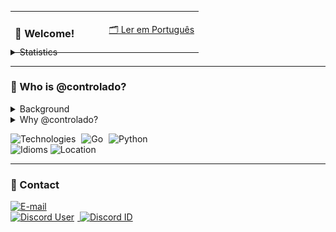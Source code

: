 <table border="0" cellpadding="0" cellspacing="0" style="width: 100%; margin-bottom: -10px;"> <tr>
    <td style="width: 50%;"> <h3>🐳 Welcome!</h3>
    </td>
    <td style="width: 50%; text-align: right; vertical-align: middle;"> <a href="./README-PT.md">🗂️ Ler em Português</a>
    </td>
  </tr>
</table>

<details>
  <summary>Statistics</summary>
  <br>
  <p>
    <a href="https://github.com/denvercoder1/github-readme-streak-stats">
      <img src="./assets/wakatime.svg" alt="GitHub Streak" style="margin-right: 5px;">
    </a>
    <br>
    <a href="https://github.com/anuraghazra/github-readme-stats">
      <img src="./assets/stats.svg" alt="GitHub Statistics" style="margin-right: 5px;">
    </a>
    <br>
    <a href="https://github.com/anuraghazra/github-readme-stats">
      <img src="./assets/top-langs.svg" alt="Most used languages">
    </a>
  </p>
</details>

---

<h3>🔬 Who is @controlado?</h3>

<details>
  <summary>Background</summary>
  <div>
    <p>
      I've been working and making a living as a back-end programmer for 5 years.
    </p>
    <p>
      It all started because of a challenge I faced with a small online shop I used to run.
      <br>The question was: how could I sell to customers while I was asleep?
    </p>
    <p>
      The shop was small, the profit minimal, but it was frustrating to wake up to messages from people wanting to buy things overnight.
      The available solution was a third-party system costing R$1,000.00 – money I simply didn't have.
      So, I began learning JavaScript, but honestly, I wasn't passionate about it, you know?
    </p>
    <p>
      I switched to Python and really enjoyed studying that language.
    </p>
    <p>
      Then, <a href="https://github.com/iIlusion">a great friend</a> (who was also a customer at the time) started creating his own little shop too.
      With that, he helped me program, taught me what he knew, and I managed to significantly improve my own little shop.
    </p>
    <p>
      After months studying Python, I realized I enjoyed programming much more than having that little shop, despite meeting many incredible people back then.
      So, instead of keeping the shop, I started selling my systems to other sellers, who were previously my competitors.
      I made money from it. I managed to help my family. After that, I worked for years as the programming sector lead at a huge airline miles company.
    </p>
     <p>
      These days, I really enjoy programming in Go, Python, JavaScript, TypeScript, and others.
    </p>
  </div>
</details>

<details style="margin-bottom: 10px;">
  <summary>Why @controlado?</summary>
  <div style="margin-bottom: -2px; text-align: left;">
    <p>
      There's no story behind that username.<br>
      It's just a word, a visually beautiful word.
    </p>
  </div>
</details>

<p>
  <img src="https://img.shields.io/static/v1?logo=gnometerminal&logoColor=white&label=&labelColor=4f94ef&message=Technologies&color=white&style=flat" alt="Technologies" style="margin-right: 5px;">
  <img src="https://img.shields.io/static/v1?logo=Go&logoColor=white&label=&labelColor=4f94ef&message=Go&color=white&style=flat" alt="Go" style="margin-right: 5px;">
  <img src="https://img.shields.io/static/v1?logo=Python&logoColor=white&label=&labelColor=4f94ef&message=Python&color=white&style=flat" alt="Python">
  <br>
  <img src="https://img.shields.io/static/v1?logo=Google%20Translate&logoColor=white&label=Idioms&labelColor=4f94ef&message=PT-BR%20%20EN&color=white&style=flat" alt="Idioms">
  <img src="https://img.shields.io/static/v1?logo=Google%20Maps&logoColor=white&label=Location&labelColor=4f94ef&message=Brazil&color=white&style=flat" alt="Location" style="margin-right: 5px;">
</p>

---

<h3>📡 Contact</h3>

<p>
  <a href="mailto:yangabrielogy@gmail.com">
    <img src="https://img.shields.io/static/v1?logo=mailboxdotorg&logoColor=white&label=E-mail&labelColor=4f94ef&message=yangabrielogy@gmail.com&color=white&style=flat" alt="E-mail">
  </a>
  <br>
  <a href="https://discord.com/users/854886148455399436">
    <img src="https://img.shields.io/static/v1?logo=Discord&logoColor=white&label=User&labelColor=4f94ef&message=@feminismo&color=white&style=flat" alt="Discord User" style="margin-right: 5px;">
  </a>
  <a href="https://discord.com/users/854886148455399436">
    <img src="https://img.shields.io/static/v1?logo=&logoColor=white&label=ID&labelColor=4f94ef&message=854886148455399436&color=white&style=flat" alt="Discord ID">
  </a>
</p>